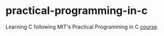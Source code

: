 # practical-programming-in-c
Learning C following MIT's Practical Programming in C [course](https://ocw.mit.edu/courses/6-087-practical-programming-in-c-january-iap-2010/).
